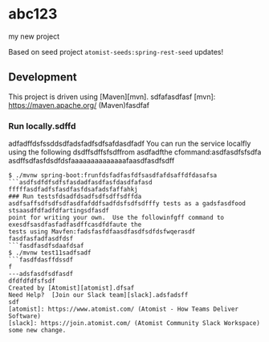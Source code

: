 # abc123
my new project

Based on seed project `atomist-seeds:spring-rest-seed`
updates!
## Development

This project is driven using [Maven][mvn].
sdfafasdfasf
[mvn]: https://maven.apache.org/ (Maven)fasdfaf

### Run locally.sdffd
adfadffdsfssddsdfadsfadfsdfsafdasdfadf
You can run the service localfly using the following dsdffsdffsfsdffrom asdfadfthe cfommand:asdfasdfsfsdfa
asdffsdfasfdsdfdsfaaaaaaaaaaaaaafaasdfasdfsdff
```ffsdfasdfasdfdsdaasd
$ ./mvnw spring-boot:frunfdsfadfasfdfsasdfafdsaffdfdasafsa
```asdfsdfdfsdfsfasdadfasdfasfdasdfafasd
fffffasdfadfsfasdfasfdsafadsfaffahkj
### Run testsfdsadfdsadfsdfsdffsdffda
asdfsaffsdfsdfsdfasdfafddfsadfdsfsdfsdfffy tests as a gadsfasdfood stsaasdfdfadfdfartingsdfasdf
point for writing your own.  Use the followinfgff command to exesdfsasdfasfadfasdffcasdfdfaute the
tests using Mavfen:fadsfasfdfaasdfasdfsdfdsfwqerasdf
fasdfasfadfasdfdsf
```fasdfasdfsdaafdsaf
$ ./mvnw test11sadfsadf
```fasdfdasffdssdf
f
---adsfasdfsdfasdf
dfdfdfdfsfsdf
Created by [Atomist][atomist].dfsaf
Need Help?  [Join our Slack team][slack].adsfadsff
sdf
[atomist]: https://www.atomist.com/ (Atomist - How Teams Deliver Software)
[slack]: https://join.atomist.com/ (Atomist Community Slack Workspace)
some new change.
